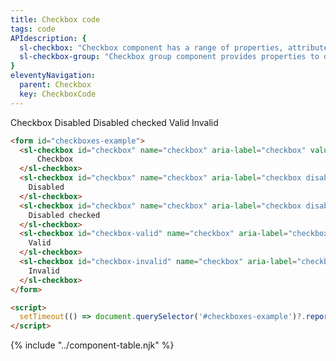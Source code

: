 ```yaml
---
title: Checkbox code
tags: code
APIdescription: {
  sl-checkbox: "Checkbox component has a range of properties, attributes etc. to define the experience in different use cases, and it can be used as the replacement of the HTML native checkbox.",
  sl-checkbox-group: "Checkbox group component provides properties to define the experience in different use cases, and it is a kind of wrapper for multiple checkboxes."
}
eleventyNavigation:
  parent: Checkbox
  key: CheckboxCode
---
```


<section>

<div class="ds-example">

<form id="checkboxes-example" class="ds-component__checkboxes-wrapper">
    <sl-checkbox id="checkbox" name="checkbox" aria-label="checkbox" value="yes">Checkbox</sl-checkbox>
    <sl-checkbox id="checkbox" name="checkbox" aria-label="checkbox disabled" value="yes" disabled>Disabled</sl-checkbox>
    <sl-checkbox id="checkbox" name="checkbox" aria-label="checkbox disabled checked" value="yes" checked disabled>Disabled checked</sl-checkbox>
    <sl-checkbox id="checkbox-valid" name="checkbox" aria-label="checkbox valid" value="yes" valid>Valid</sl-checkbox>
    <sl-checkbox id="checkbox-invalid" name="checkbox" aria-label="checkbox invalid" value="yes" required invalid="true">Invalid</sl-checkbox>
</form>

</div>

<div class="ds-code">

  ```html
  <form id="checkboxes-example">
    <sl-checkbox id="checkbox" name="checkbox" aria-label="checkbox" value="yes">
        Checkbox
    </sl-checkbox>
    <sl-checkbox id="checkbox" name="checkbox" aria-label="checkbox disabled" value="yes" disabled>
      Disabled
    </sl-checkbox>
    <sl-checkbox id="checkbox" name="checkbox" aria-label="checkbox disabled checked" value="yes" checked disabled>
      Disabled checked
    </sl-checkbox>
    <sl-checkbox id="checkbox-valid" name="checkbox" aria-label="checkbox valid" value="yes" valid>
      Valid
    </sl-checkbox>
    <sl-checkbox id="checkbox-invalid" name="checkbox" aria-label="checkbox invalid" value="yes" required invalid="true">
      Invalid
    </sl-checkbox>
  </form>

  <script>
    setTimeout(() => document.querySelector('#checkboxes-example')?.reportValidity(), 100);
  </script>
  ```

</div>

</section>

{% include "../component-table.njk" %}

<script>
  setTimeout(() => document.querySelector('#checkboxes-example')?.reportValidity(), 100);
</script>